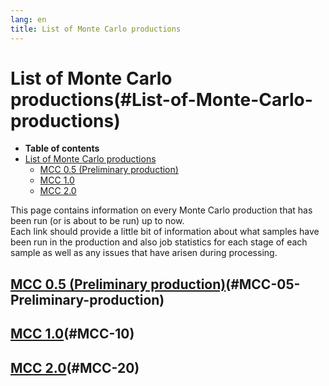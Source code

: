 ```yaml
---
lang: en
title: List of Monte Carlo productions
---
```




List of Monte Carlo productions(#List-of-Monte-Carlo-productions)
==================================================================================

-   **Table of contents**
-   [List of Monte Carlo productions](#List-of-Monte-Carlo-productions)
    -   [MCC 0.5 (Preliminary
        production)](#MCC-05-Preliminary-production)
    -   [MCC 1.0](#MCC-10)
    -   [MCC 2.0](#MCC-20)

This page contains information on every Monte Carlo production that has
been run (or is about to be run) up to now.\
Each link should provide a little bit of information about what samples
have been run in the production and also job statistics for each stage
of each sample as well as any issues that have arisen during processing.



[MCC 0.5 (Preliminary production)](MCC0p5.html)(#MCC-05-Preliminary-production) 
------------------------------------------------------------------------------------------------------------



[MCC 1.0](MCC_1p0.html)(#MCC-10) 
-------------------------------------------------------------



[MCC 2.0](MCC_2p0.html)(#MCC-20) 
-------------------------------------------------------------

